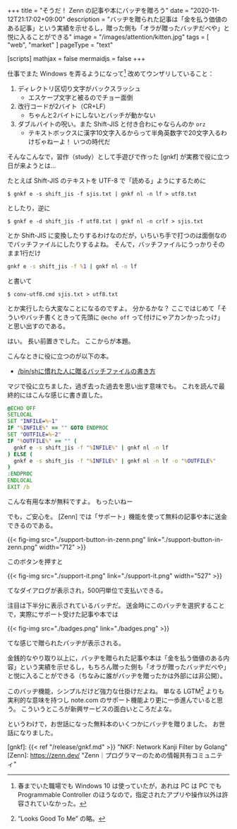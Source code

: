 +++
title = "そうだ！ Zenn の記事や本にバッヂを贈ろう"
date =  "2020-11-12T21:17:02+09:00"
description = "バッヂを贈られた記事は「金を払う価値のある記事」という実績を示せるし，贈った側も「オラが贈ったバッヂだべや」と悦に入ることができる"
image = "/images/attention/kitten.jpg"
tags = [ "web", "market" ]
pageType = "text"

[scripts]
  mathjax = false
  mermaidjs = false
+++

仕事でまた Windows を弄るようになって[^win10] 改めてウンザリしていること：

[^win10]: 春までいた職場でも Windows 10 は使っていたが，あれは PC は PC でも Programmable Controller のほうなので，指定されたアプリや操作以外は許容されていなかった。

1. ディレクトリ区切り文字がバックスラッシュ
    - エスケープ文字と被るのでチョー面倒
2. 改行コードが2バイト（CR+LF）
    - ちゃんと2バイトにしないとバッチが動かない
3. ダブルバイトの呪い。また Shift-JIS と付き合わにゃならんのか `orz`
    - テキストボックスに漢字10文字入るからって半角英数字で20文字入るわけぢゃねーよ！ いつの時代だ

そんなこんなで，習作（study）として手遊びで作った [gnkf] が実務で役に立つ日が来ようとは...

たとえば Shift-JIS のテキストを UTF-8 で「読める」ようにするために

```text
$ gnkf e -s shift_jis -f sjis.txt | gnkf nl -n lf > utf8.txt
```

としたり，逆に

```text
$ gnkf e -d shift_jis -f utf8.txt | gnkf nl -n crlf > sjis.txt
```

とか Shift-JIS に変換したりするわけなのだが，いちいち手で打つのは面倒なのでバッチファイルにしたりするよね。
そんで，バッチファイルにうっかりそのまま1行だけ

```bat
gnkf e -s shift_jis -f %1 | gnkf nl -n lf
```

と書いて

```text
$ conv-utf8.cmd sjis.txt > utf8.txt
```

とか実行したら大変なことになるのですよ。
分かるかな？ ここではじめて「そういやバッチ書くときって先頭に `@echo off` って付けにゃアカンかったっけ」と思い出すのである。

はい。
長い前置きでした。
ここからが本題。

こんなときに役に立つのが以下の本。

- [/bin/shに慣れた人に贈るバッチファイルの書き方](https://zenn.dev/zetamatta/books/c84cbe23093eee1b5830)

マジで役に立ちました，過ぎ去った過去を思い出す意味でも。
これを読んで最終的にはこんな感じに書き直した。

```bat
@ECHO OFF
SETLOCAL
SET "INFILE=%~1"
IF "%INFILE%" == "" GOTO ENDPROC
SET "OUTFILE=%~2"
IF "%OUTFILE%" == "" (
  gnkf e -s shift_jis -f "%INFILE%" | gnkf nl -n lf
) ELSE (
  gnkf e -s shift_jis -f "%INFILE%" | gnkf nl -n lf -o "%OUTFILE%"
)
:ENDPROC
ENDLOCAL
EXIT /b
```

こんな有用な本が無料ですよ。
もったいねー

でも，ご安心を。
[Zenn] では「サポート」機能を使って無料の記事や本に送金できるのである。

{{< fig-img src="./support-button-in-zenn.png" link="./support-button-in-zenn.png" width="712" >}}

このボタンを押すと

{{< fig-img src="./support-it.png" link="./support-it.png" width="527" >}}

てなダイアログが表示され，500円単位で支払いできる。

注目は下半分に表示されているバッヂだ。
送金時にこのバッヂを選択することで，実際にサポート受けた記事や本では

{{< fig-img src="./badges.png" link="./badges.png" >}}

てな感じで贈られたバッヂが表示される。

金銭的なやり取り以上に，バッヂを贈られた記事や本は「金を払う価値のある内容」という実績を示せるし，もちろん贈った側も「オラが贈ったバッヂだべや」と悦に入ることができる（ちなみに誰がバッヂを贈ったかは外部には非公開）。

このバッヂ機能，シンプルだけど強力な仕掛けだよね。
単なる LGTM[^lgtm1] よりも実利的な意味を持つし note.com のサポート機能より更に一歩進んでいると思う。
こういうところが新興サービスの面白いところだよな。

[^lgtm1]: “Looks Good To Me” の略。

というわけで，お世話になった無料本のいくつかにバッヂを贈りました。
お世話になりました。

[gnkf]: {{< ref "/release/gnkf.md" >}} "NKF: Network Kanji Filter by Golang"
[Zenn]: https://zenn.dev/ "Zenn｜プログラマーのための情報共有コミュニティ"
<!-- eof -->
